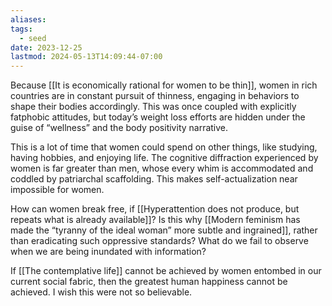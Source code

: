 ```yaml
---
aliases: 
tags:
  - seed
date: 2023-12-25
lastmod: 2024-05-13T14:09:44-07:00
---
```

Because [[It is economically rational for women to be thin]], women in rich countries are in constant pursuit of thinness, engaging in behaviors to shape their bodies accordingly. This was once coupled with explicitly fatphobic attitudes, but today’s weight loss efforts are hidden under the guise of “wellness” and the body positivity narrative. 

This is a lot of time that women could spend on other things, like studying, having hobbies, and enjoying life. The cognitive diffraction experienced by women is far greater than men, whose every whim is accommodated and coddled by patriarchal scaffolding. This makes self-actualization near impossible for women.

How can women break free, if [[Hyperattention does not produce, but repeats what is already available]]? Is this why [[Modern feminism has made the “tyranny of the ideal woman” more subtle and ingrained]], rather than eradicating such oppressive standards? What do we fail to observe when we are being inundated with information?

If [[The contemplative life]] cannot be achieved by women entombed in our current social fabric, then the greatest human happiness cannot be achieved. I wish this were not so believable. 